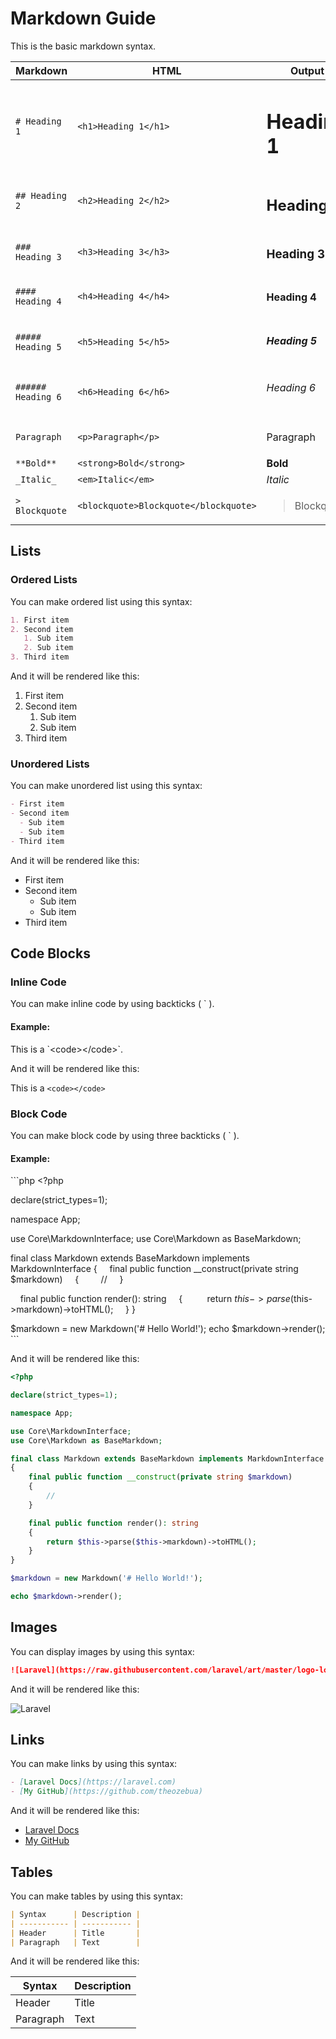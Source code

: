 # Markdown Guide

This is the basic markdown syntax.

| Markdown | HTML | Output |
| -------- | -------- | -------- |
| `# Heading 1` | `<h1>Heading 1</h1>` | <h1>Heading 1</h1> |
| `## Heading 2` | `<h2>Heading 2</h2>` | <h2>Heading 2</h2> |
| `### Heading 3` | `<h3>Heading 3</h3>` | <h3>Heading 3</h3> |
| `#### Heading 4` | `<h4>Heading 4</h4>` | <h4>Heading 4</h4> |
| `##### Heading 5` | `<h5>Heading 5</h5>` | <h5>Heading 5</h5> |
| `###### Heading 6` | `<h6>Heading 6</h6>` | <h6>Heading 6</h6> |
| `Paragraph` | `<p>Paragraph</p>`| <p>Paragraph</p> |
| `**Bold**` | `<strong>Bold</strong>` | <strong>Bold<strong> |
| `_Italic_` | `<em>Italic</em>` | <em>Italic<em> |
| `> Blockquote` | `<blockquote>Blockquote</blockquote>` | <blockquote>Blockquote</blockquote> |

## Lists

### Ordered Lists

You can make ordered list using this syntax:

```md
1. First item
2. Second item
   1. Sub item
   2. Sub item
3. Third item
```

And it will be rendered like this:

1. First item
2. Second item
	1. Sub item
    2. Sub item
3. Third item

### Unordered Lists

You can make unordered list using this syntax:

```md
- First item
- Second item
  - Sub item
  - Sub item
- Third item
```

And it will be rendered like this:

- First item
- Second item
	- Sub item
    - Sub item
- Third item

## Code Blocks

### Inline Code

You can make inline code by using backticks ( \` ).

#### Example:

This is a \`\<code\>\</code\>\`.

And it will be rendered like this:

This is a `<code></code>`

### Block Code

You can make block code by using three backticks ( \` ).

#### Example:

\```php
\<?php

declare(strict_types=1);

namespace App;

use Core\MarkdownInterface;
use Core\Markdown as BaseMarkdown;

final class Markdown extends BaseMarkdown implements MarkdownInterface
{
&nbsp;&nbsp;&nbsp;&nbsp;final public function __construct(private string $markdown)
&nbsp;&nbsp;&nbsp;&nbsp;{
&nbsp;&nbsp;&nbsp;&nbsp;&nbsp;&nbsp;&nbsp;&nbsp;//
&nbsp;&nbsp;&nbsp;&nbsp;}

&nbsp;&nbsp;&nbsp;&nbsp;final public function render(): string
&nbsp;&nbsp;&nbsp;&nbsp;{
&nbsp;&nbsp;&nbsp;&nbsp;&nbsp;&nbsp;&nbsp;&nbsp; return $this->parse($this->markdown)->toHTML();
&nbsp;&nbsp;&nbsp;&nbsp;}
}

$markdown = new Markdown('# Hello World!');
echo $markdown->render();
\```

And it will be rendered like this:

```php
<?php

declare(strict_types=1);

namespace App;

use Core\MarkdownInterface;
use Core\Markdown as BaseMarkdown;

final class Markdown extends BaseMarkdown implements MarkdownInterface
{
    final public function __construct(private string $markdown)
	{
        //
    }

    final public function render(): string
    {
        return $this->parse($this->markdown)->toHTML();
    }
}

$markdown = new Markdown('# Hello World!');

echo $markdown->render();
```

## Images

You can display images by using this syntax:

```md
![Laravel](https://raw.githubusercontent.com/laravel/art/master/logo-lockup/4%20PNG/3%20RGB/1%20Full%20Color/laravel-logolockup-rgb-red.png)
```

And it will be rendered like this:

![Laravel](https://raw.githubusercontent.com/laravel/art/master/logo-lockup/4%20PNG/3%20RGB/1%20Full%20Color/laravel-logolockup-rgb-red.png)

## Links

You can make links by using this syntax:

```md
- [Laravel Docs](https://laravel.com)
- [My GitHub](https://github.com/theozebua)
```

And it will be rendered like this:

- [Laravel Docs](https://laravel.com)
- [My GitHub](https://github.com/theozebua)

## Tables

You can make tables by using this syntax:

```md
| Syntax      | Description |
| ----------- | ----------- |
| Header      | Title       |
| Paragraph   | Text        |
```

And it will be rendered like this:

| Syntax      | Description |
| ----------- | ----------- |
| Header      | Title       |
| Paragraph   | Text        |